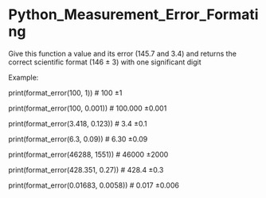 # Python_Measurement_Error_Formating

Give this function a value and its error (145.7 and 3.4) and returns the correct scientific format (146 ± 3)  with one significant digit

Example:

print(format_error(100, 1))           # 100 ±1

print(format_error(100, 0.001))       # 100.000 ±0.001

print(format_error(3.418, 0.123))     # 3.4 ±0.1

print(format_error(6.3, 0.09))        # 6.30 ±0.09

print(format_error(46288, 1551))      # 46000 ±2000

print(format_error(428.351, 0.27))    # 428.4 ±0.3

print(format_error(0.01683, 0.0058))  # 0.017 ±0.006

